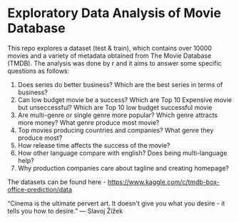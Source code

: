 # Exploratory Data Analysis of Movie Database

This repo explores a dataset (test & train), which contains over 10000 movies and a variety of metadata obtained from The Movie Database (TMDB). The analysis was done by r and it aims to answer some specific questions as follows: 

1) Does series do better business? Which are the best series in terms of business?
2) Can low budget movie be a success?
   Which are Top 10 Expensive movie but unseccessful?
   Which are Top 10 low budget successful movie
3) Are multi-genre or single genre more popular? Which genre attracts more money? What genre produce most movie? 
4) Top movies producing countries and companies? What genre they produce most?
5) How release time affects the success of the movie?
6) How other language compare with english? Does being multi-language help?
7) Why production companies care about tagline and creating homepage?


The datasets can be found here - https://www.kaggle.com/c/tmdb-box-office-prediction/data



“Cinema is the ultimate pervert art. It doesn't give you what you desire - it tells you how to desire.”
― Slavoj Žižek

